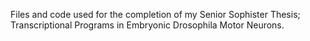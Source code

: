Files and code used for the completion of my Senior Sophister Thesis; Transcriptional Programs in Embryonic Drosophila Motor Neurons.
